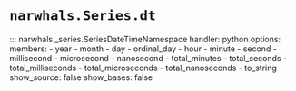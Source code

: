 # `narwhals.Series.dt`

::: narwhals._series.SeriesDateTimeNamespace
    handler: python
    options:
      members:
        - year
        - month
        - day
        - ordinal_day
        - hour
        - minute
        - second
        - millisecond
        - microsecond
        - nanosecond
        - total_minutes
        - total_seconds
        - total_milliseconds
        - total_microseconds
        - total_nanoseconds
        - to_string
      show_source: false
      show_bases: false

